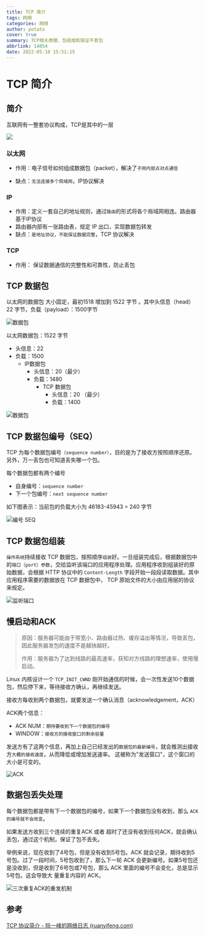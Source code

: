 ```yaml
---
title: TCP 简介
tags: 网络
categories: 网络
author: potato
cover: true
summary: TCP相关原理、包组成和保证不丢包
abbrlink: 14054
date: 2022-05-10 15:51:15
---
```

<meta name="referrer" content="no-referrer"/>

# TCP 简介

## 简介

互联网有一整套协议构成，TCP是其中的一层

![](https://gcore.jsdelivr.net/gh/lingzhexi/blogImage/img/2022/03/202205101414648.png) 

### 以太网

- 作用：电子信号如何组成数据包（packet），解决了`子网内部点对点通信`

- 缺点：`无法连接多个局域网`，IP协议解决

### IP

- 作用：定义一套自己的地址规则，通过`路由`的形式将各个局域网相连。路由器基于IP协议
- 路由器内部有一张路由表，规定 IP 出口，实现数据包转发
- 缺点：`是地址协议，不能保证数据完整`，TCP 协议解决

### TCP

- 作用： 保证数据通信的完整性和可靠性，防止丢包

## TCP 数据包

以太网的数据包 大小固定，最初1518 增加到 1522 字节 。其中头信息（head）22 字节，负载（payload）：1500字节

<!-- ![image-20220510142252102](https://gcore.jsdelivr.net/gh/lingzhexi/blogImage/img/2022/03/202205101435080.png)  -->

![数据包](https://gcore.jsdelivr.net/gh/lingzhexi/blogImage/img/2022/03/202205101437137.png) 

以太网数据包：1522 字节 

- 头信息：22
- 负载：1500 
  - IP数据包
    - 头信息：20（最少）
    - 负载：1480
      - TCP 数据包
        - 头信息：20 （最少）
        - 负载：1400 

![数据包](https://gcore.jsdelivr.net/gh/lingzhexi/blogImage/img/2022/03/202205101434508.png) 

## TCP 数据包编号（SEQ）

TCP 为每个数据包编号`（sequence number）`，目的是为了接收方按照顺序还原。另外，万一丢包也可知道丢失哪一个包。

每个数据包都有两个编号

- 自身编号：`sequence number`
- 下一个包编号：`next sequence number`

如下图表示：当前包的负载大小为 46183-45943 = 240 字节

![编号 SEQ](https://gcore.jsdelivr.net/gh/lingzhexi/blogImage/img/2022/03/202205101430165.png) 

##  TCP 数据包组装

`操作系统`持续接收 TCP 数据包，按照顺序`组装`好。一旦组装完成后，根据数据包中的`端口（port）参数`，交给监听该端口的应用程序处理。应用程序收到组装好的原始数据，会根据 HTTP 协议中的 `Content-Length` 字段开始一段段读取数据。其中应用程序需要的数据放在 TCP 数据包中， TCP 原始文件的大小由应用层的协议来规定。

![监听端口](https://gcore.jsdelivr.net/gh/lingzhexi/blogImage/img/2022/03/202205101443017.png) 

## 慢启动和ACK

>  原因：服务器可能由于带宽小、路由器过热、缓存溢出等情况，导致丢包，因此服务器发包的速度不是越快越好。 
>
>  作用：服务器为了达到线路的最高速率，获知对方线路的理想速率，使用慢启动。

Linux 内核设计一个 `TCP_INIT_CWND` 刚开始通信的时候，会一次性发送10个数据包，然后停下来，等待接收方确认，再继续发送。

接收方每收到两个数据包，就要发送一个确认消息（acknowledgement，ACK）

ACK两个信息：

- ACK NUM：`期待要收到下一个数据包的编号`
- WINDOW：`接收方的接收窗口的剩余容量`

发送方有了这两个信息，再加上自己已经发出的`数据包的最新编号`，就会推测出接收方`大概的接收速度`，从而降低或增加发送速率。 这被称为"发送窗口"，这个窗口的大小是可变的。

![ACK](https://gcore.jsdelivr.net/gh/lingzhexi/blogImage/img/2022/03/202205101458137.png) 

## 数据包丢失处理

每个数据包都是带有下一个数据包的编号，如果下一个数据包没有收到，那么 `ACK 的编号就不会改变`。

如果发送方收到三个连续的重复ACK 或者 超时了还没有收到任何ACK，就会确认丢包，通过这个机制，保证了包不丢失。

举例来说，现在收到了4号包，但是没有收到5号包。ACK 就会记录，期待收到5号包。过了一段时间，5号包收到了，那么下一轮 ACK 会更新编号。如果5号包还是没收到，但是收到了6号包或7号包，那么 ACK 里面的编号不会变化，总是显示5号包。这会导致大 量重复内容的 ACK。

![三次重复ACK的重发机制](https://gcore.jsdelivr.net/gh/lingzhexi/blogImage/img/2022/03/202205101503085.png) 

## 参考

[TCP 协议简介 - 阮一峰的网络日志 (ruanyifeng.com)](https://www.ruanyifeng.com/blog/2017/06/tcp-protocol.html)